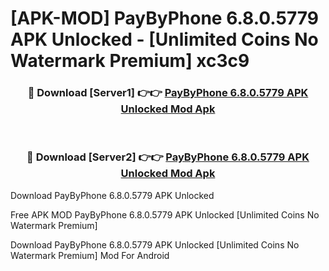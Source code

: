 # [APK-MOD] PayByPhone 6.8.0.5779 APK Unlocked - [Unlimited Coins No Watermark Premium] xc3c9



<div align="center">
<h3>🔴 Download [Server1] 👉👉 <a href="https://momento.my/?title=PayByPhone_6.8.0.5779_APK_Unlocked">PayByPhone 6.8.0.5779 APK Unlocked Mod Apk</a></h3><br>

<h3>🔴 Download [Server2] 👉👉 <a href="https://momento.my/?title=PayByPhone_6.8.0.5779_APK_Unlocked">PayByPhone 6.8.0.5779 APK Unlocked Mod Apk</a></h3>
</div>



Download PayByPhone 6.8.0.5779 APK Unlocked 

Free APK MOD PayByPhone 6.8.0.5779 APK Unlocked [Unlimited Coins No Watermark Premium]

Download PayByPhone 6.8.0.5779 APK Unlocked [Unlimited Coins No Watermark Premium] Mod For Android
